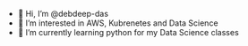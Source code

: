 - 👋 Hi, I’m @debdeep-das
- 👀 I’m interested in AWS, Kubrenetes and Data Science
- 🌱 I’m currently learning python for my Data Science classes

<!---
debdeep-das/debdeep-das is a ✨ special ✨ repository because its `README.md` (this file) appears on your GitHub profile.
You can click the Preview link to take a look at your changes.
--->
